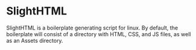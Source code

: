 # SlightHTML
SlightHTML is a boilerplate generating script for linux. By default, the boilerplate will consist of a directory with HTML, CSS, and JS files, as well as an Assets directory.
